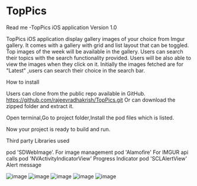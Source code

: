 # TopPics

Read me -TopPics iOS application 
Version 1.0

TopPics iOS application display gallery images of your choice from Imgur gallery.
It comes with a gallery with grid and list layout that can be toggled.
Top images of the week will be available in the gallery.
Users can search their topics with the search functionality provided.
Users will be also able to view the images when they click on it.
Initially the images fetched are for "Latest" ,users can search their choice in the search bar.

How to install

Users can clone from the public repo available in GitHub.
https://github.com/rajeevradhakrish/TopPics.git
Or can download the zipped folder and extract it.

Open terminal,Go to project folder,Install the pod files which is listed.

Now your project is ready to build and run.

Third party Libraries used

  pod 'SDWebImage’.   For image management
  pod 'Alamofire'     For IMGUR api calls
  pod 'NVActivityIndicatorView' Progress Indicator
  pod 'SCLAlertView' Alert message

![image](https://user-images.githubusercontent.com/19264913/200165240-2866b584-9d5e-4c7a-b8c5-2c6b10947186.png)
![image](https://user-images.githubusercontent.com/19264913/200165253-140b9216-d5a3-494a-8c8b-c3debbaaac56.png)
![image](https://user-images.githubusercontent.com/19264913/200165261-735e0c5e-8205-458a-b036-cfba99f517ef.png)
![image](https://user-images.githubusercontent.com/19264913/200165275-dc078049-6905-4f78-9e7c-27e4c6ab18a2.png)
![image](https://user-images.githubusercontent.com/19264913/200165285-c3098926-f7a9-4a81-b08d-907043dbef54.png)








